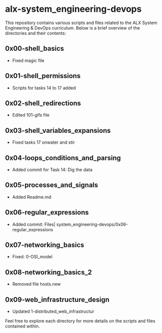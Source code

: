 # alx-system_engineering-devops

This repository contains various scripts and files related to the ALX System Engineering & DevOps curriculum. Below is a brief overview of the directories and their contents:

## 0x00-shell_basics
- Fixed magic file

## 0x01-shell_permissions
- Scripts for tasks 14 to 17 added

## 0x02-shell_redirections
- Edited 101-gifs file

## 0x03-shell_variables_expansions
- Fixed tasks 17 onwater and stir

## 0x04-loops_conditions_and_parsing
- Added commit for Task 14: Dig the data

## 0x05-processes_and_signals
- Added Readme.md

## 0x06-regular_expressions
- Added commit: Files| system_engineering-devops/0x06-regular_expressions

## 0x07-networking_basics
- Fixed: 0-OSI_model

## 0x08-networking_basics_2
- Removed file hosts.new

## 0x09-web_infrastructure_design
- Updated 1-distributed_web_infrastructur

Feel free to explore each directory for more details on the scripts and files contained within.

